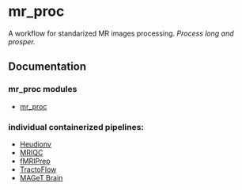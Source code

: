 # mr_proc 
A workflow for standarized MR images processing. 
*Process long and prosper.*

## Documentation

### mr_proc modules

- [mr_proc](https://www.neurobagel.org/documentation/mr_proc/overview/)

### individual containerized pipelines:

- [Heudionv](https://heudiconv.readthedocs.io/en/latest/installation.html#singularity) 
- [MRIQC](https://mriqc.readthedocs.io/en/stable/)
- [fMRIPrep](https://fmriprep.org/en/1.5.5/singularity.html) 
- [TractoFlow](https://github.com/scilus/tractoflow)
- [MAGeT Brain](https://github.com/CoBrALab/MAGeTbrain)
